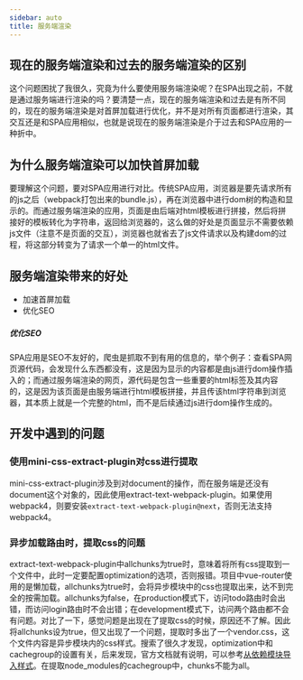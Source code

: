 ```yaml
---
sidebar: auto
title: 服务端渲染
---
```


## 现在的服务端渲染和过去的服务端渲染的区别

这个问题困扰了我很久，究竟为什么要使用服务端渲染呢？在SPA出现之前，不就是通过服务端进行渲染的吗？要清楚一点，现在的服务端渲染和过去是有所不同的，现在的服务端渲染是对首屏加载进行优化，并不是对所有页面都进行渲染，其交互还是和SPA应用相似，也就是说现在的服务端渲染是介于过去和SPA应用的一种折中。



## 为什么服务端渲染可以加快首屏加载

要理解这个问题，要对SPA应用进行对比。传统SPA应用，浏览器是要先请求所有的js之后（webpack打包出来的bundle.js），再在浏览器中进行dom树的构造和显示的。而通过服务端渲染的应用，页面是由后端对html模板进行拼接，然后将拼接好的模板转化为字符串，返回给浏览器的，这么做的好处是页面显示不需要依赖js文件（注意不是页面的交互），浏览器也就省去了js文件请求以及构建dom的过程，将这部分转变为了请求一个单一的html文件。



## 服务端渲染带来的好处

- 加速首屏加载
- 优化SEO

##### 优化SEO

SPA应用是SEO不友好的，爬虫是抓取不到有用的信息的，举个例子：查看SPA网页源代码，会发现什么东西都没有，这是因为显示的内容都是由js进行dom操作插入的；而通过服务端渲染的网页，源代码是包含一些重要的html标签及其内容的，这是因为该页面是由服务端进行html模板拼接，并且传该html字符串到浏览器，其本质上就是一个完整的html，而不是后续通过js进行dom操作生成的。



## 开发中遇到的问题

### 使用mini-css-extract-plugin对css进行提取

mini-css-extract-plugin涉及到对document的操作，而在服务端是还没有document这个对象的，因此使用extract-text-webpack-plugin。如果使用webpack4，则要安装`extract-text-webpack-plugin@next`，否则无法支持webpack4。

### 异步加载路由时，提取css的问题

extract-text-webpack-plugin中allchunks为true时，意味着将所有css提取到一个文件中，此时一定要配置optimization的选项，否则报错。项目中vue-router使用的是懒加载，allchunks为true时，会将异步模块中的css也提取出来，达不到完全的按需加载。allchunks为false，在production模式下，访问todo路由时会出错，而访问login路由时不会出错；在development模式下，访问两个路由都不会有问题。对比了一下，感觉问题是出现在了提取css的时候，原因还不了解。因此将allchunks设为true，但又出现了一个问题，提取时多出了一个vendor.css，这个文件内容是异步模块内的css样式。搜索了很久才发现，optimization中和cachegroup的设置有关，后来发现，官方文档就有说明，可以参考[从依赖模块导入样式](https://ssr.vuejs.org/zh/guide/css.html#%E4%BB%8E%E4%BE%9D%E8%B5%96%E6%A8%A1%E5%9D%97%E5%AF%BC%E5%85%A5%E6%A0%B7%E5%BC%8F)。在提取node_modules的cachegroup中，chunks不能为all。

